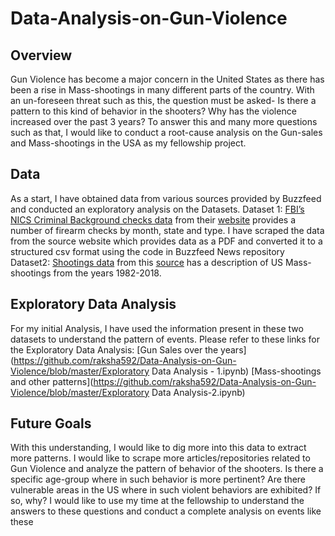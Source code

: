 # Data-Analysis-on-Gun-Violence
## Overview
Gun Violence has become a major concern in the United States as there has been a rise in Mass-shootings in many different parts of the country. With an un-foreseen threat such as this, the question must be asked- Is there a pattern to this kind of behavior in the shooters? Why has the violence increased over the past 3 years? 
To answer this and many more questions such as that, I would like to conduct a root-cause analysis on the Gun-sales and Mass-shootings in the USA as my fellowship project.
## Data
As a start, I have obtained data from various sources provided by Buzzfeed and conducted an exploratory analysis on the Datasets.
Dataset 1: [FBI’s NICS Criminal Background checks data](https://github.com/BuzzFeedNews/nics-firearm-background-checks) from  their [website](https://www.fbi.gov/services/cjis/nics) provides a number of firearm checks by month, state and type. I have scraped the data from the source website which provides data as a PDF and converted it to a structured csv format using the code in Buzzfeed News repository
Dataset2: [Shootings data](https://github.com/BuzzFeedNews/2017-11-gun-sales-estimates/blob/master/data/shootings.csv) from this [source](https://www.motherjones.com/politics/2012/12/mass-shootings-mother-jones-full-data/) has a description of US Mass-shootings from the years 1982-2018.
## Exploratory Data Analysis
For my initial Analysis, I have used the information present in these two datasets to understand the pattern of events.
Please refer to these links for the Exploratory Data Analysis:
[Gun Sales over the years](https://github.com/raksha592/Data-Analysis-on-Gun-Violence/blob/master/Exploratory Data Analysis - 1.ipynb)
[Mass-shootings and other patterns](https://github.com/raksha592/Data-Analysis-on-Gun-Violence/blob/master/Exploratory Data Analysis-2.ipynb)
## Future Goals
With this understanding, I would like to dig more into this data to extract more patterns. I would like to scrape more articles/repositories related to Gun Violence and analyze the pattern of behavior of the shooters. Is there a specific age-group where in such behavior is more pertinent? Are there vulnerable areas in the US where in such violent behaviors are exhibited? If so, why?
I would like to use my time at the fellowship to understand the answers to these questions and conduct a complete analysis on events like these
